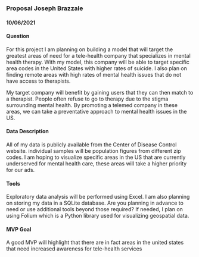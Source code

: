 ### Proposal Joseph Brazzale  
#### 10/06/2021

#### Question
For this project I am planning on building a model that will target the greatest areas of need for a tele-health 
company that specializes in mental health therapy. With my model, this company will be able to target specific 
area codes in the United States with higher rates of suicide. I also plan on finding remote areas with high rates of 
mental health issues that do not have access to therapists.

My target company will benefit by gaining users that they can then match to a therapist. People often refuse to go 
to therapy due to the stigma surrounding mental health. By promoting a telemed company in these areas, we can take a 
preventative approach to mental health issues in the US.

#### Data Description
All of my data is publicly available from the Center of Disease Control website. 
individual samples will be population figures from different zip codes. 
I am hoping to visualize specific areas in the US that are currently underserved for mental health care, these areas 
will take a higher priority for our ads.

#### Tools
Exploratory data analysis will be performed using Excel. I am also planning on storing my data in a SQLite database.
Are you planning in advance to need or use additional tools beyond those required?
If needed, I plan on using Folium which is a Python library used for visualizing geospatial data.
#### MVP Goal
A good MVP will highlight that there are in fact areas in the united states that need increased awareness for 
tele-health services
